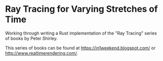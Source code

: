 # Ray Tracing for Varying Stretches of Time

Working through writing a Rust implementation of the "Ray Tracing" series of books by Peter Shirley.

This series of books can be found at https://in1weekend.blogspot.com/ or http://www.realtimerendering.com/.